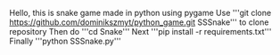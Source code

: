 Hello, this is snake game made in python using pygame
Use '''git clone https://github.com/dominikszmyt/python_game.git SSSnake''' to clone repository
Then do '''cd Snake'''
Next '''pip install -r requirements.txt'''
Finally '''python SSSnake.py'''